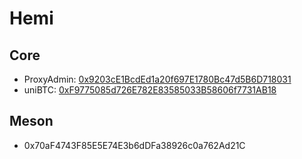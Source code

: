 # Hemi

## Core
- ProxyAdmin: [0x9203cE1BcdEd1a20f697E1780Bc47d5B6D718031](https://explorer.hemi.xyz/address/0x9203cE1BcdEd1a20f697E1780Bc47d5B6D718031)
- uniBTC: [0xF9775085d726E782E83585033B58606f7731AB18](https://explorer.hemi.xyz/address/0xF9775085d726E782E83585033B58606f7731AB18)

## Meson
- 0x70aF4743F85E5E74E3b6dDFa38926c0a762Ad21C
